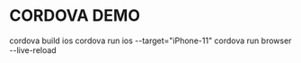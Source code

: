 # CORDOVA DEMO

cordova build ios
cordova run ios --target="iPhone-11"
cordova run browser --live-reload
